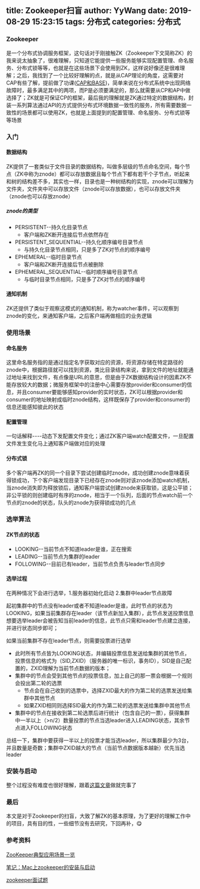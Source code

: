 title: Zookeeper扫盲
author: YyWang
date: 2019-08-29 15:23:15
tags: 分布式
categories: 分布式
---
### Zookeeper

是一个分布式协调服务框架，这句话对于刚接触ZK（Zookeeper下文简称ZK）的我来说太抽象了，很难理解，只知道它能提供一些服务能够实现配置管理、命名服务、分布式锁等等，也就是在这些场景下会使用到ZK，这样说好像还是很难理解；之后，我找到了一个比较好理解的点，就是从CAP理论的角度，这需要对CAP有些了解，提前做了功课([CAP和BASE](http://yywang.top/2019/08/26/CAP%E5%92%8CBASE/#more))，简单来说在分布式系统中出现网络故障时，最多满足其中的两项，而P是必须要满足的，那么就需要从CP和AP中做选择了；ZK就是可保证CP的框架，最后我的理解就是ZK通过特定的数据结构，封装一系列算法通过API的方式提供分布式环境数据一致性的服务，所有需要数据一致性的场景都可以使用ZK，也就是上面提到的配置管理、命名服务、分布式锁等等场景

### 入门
#### 数据结构
ZK提供了一套类似于文件目录的数据结构，叫做多层级的节点命名空间，每个节点（ZK中称为znode）都可以存放数据且每个节点下都有若干个子节点，听起来和树的结构差不多，其实也一样，目录也是一种树结构的实现，znode可以理解为文件夹，文件夹中可以存放文件（znode可以存放数据），也可以存放文件夹（znode也可以存放znode）

##### znode的类型
* PERSISTENT--持久化目录节点
	* 客户端和ZK断开连接后节点依然存在
* PERSISTENT_SEQUENTIAL--持久化顺序编号目录节点
	* 与持久化目录节点相同，只是多了ZK对节点的顺序编号
* EPHEMERAL--临时目录节点
	* 客户端和ZK断开连接后节点被删除
* EPHEMERAL_SEQUENTIAL--临时顺序编号目录节点
	* 与临时目录节点相同，只是多了ZK对节点的顺序编号 

#### 通知机制
ZK还提供了类似于观察这模式的通知机制，称为watcher事件，可以观察到znode的变化，来通知客户端，之后客户端再做相应的业务逻辑

### 使用场景
#### 命名服务
这里命名服务指的是通过指定名字获取对应的资源，将资源存储在特定路径的znode中，根据路径就可以找到资源，类比目录结构来说，拿到文件的地址就能通过地址来找到文件，有点像是URL的意思，但是由于ZK数据结构设计的因素ZK不能存放较大的数据；微服务框架中的注册中心需要存放provider和consumer的信息，并且consumer要能够感知provider的实时状态，ZK可以根据provider和consumer的地址映射成临时znode结构，这样既保存了provider和consumer的信息还能感知彼此的状态
#### 配置管理
一句话解释----动态下发配置文件变化；通过ZK客户端watch配置文件，一旦配置文件发生变化马上通知客户端做对应的处理
#### 分布式锁
多个客户端再ZK的同一个目录下尝试创建临时znode，成功创建znode意味着获得锁成功，下个客户端发现目录下已经存在znode则对该znode添加watch机制，当znode消失即为释放锁后，通知客户端尝试创建znode来获取锁，这是公平锁；非公平锁的则创建临时有序的znode，相当于一个队列，后面的节点watch前一个节点的znode的状态，队头的znode为获得锁成功的几点

### 选举算法
#### ZK节点的状态
* LOOKING--当前节点不知道leader是谁，正在搜索
* LEADING--当前节点为集群的leader
* FOLLOWING--目前已有leader，当前节点负责与leader节点同步

#### 选举过程
在两种情况下会进行选举，1.服务器初始化启动 2.集群中leader节点故障

起初集群中的节点没有leader或者不知道leader是谁，此时节点的状态为LOOKING，如果当前集群存在leader（该节点新加入集群），此节点发送投票信息想要选举leader会被告知当前leader的信息，此节点只需和leader节点建立连接，并进行状态同步即可；

如果当前集群不存在leader节点，则需要投票进行选举

* 此时所有节点皆为LOOKING状态，并编辑投票信息发送给集群的其他节点，投票信息的格式为（SID,ZXID）（服务器的唯一标识，事务ID），SID是自己配置的，ZXID理解为当前节点数据的版本；
* 集群中的节点会受到其他节点的投票信息，加上自己的那一票会根据一个规则会投出第二轮的选票
  * 节点会在自己收到的选票中，选择ZXID最大的作为第二轮的选票发送给集群中其他节点
  * 如果ZXID相同则选择SID最大的作为第二轮的选票发送给集群中其他节点
* 集群中的节点在接收到第二轮选票后进行统计（包含自己的一票），获得集群中一半以上（>n/2）数量投票的节点当选leader进入LEADING状态，其余节点进入FOLLOWING状态

总结一下，集群中要获得一半以上的投票才能当选leader，所以集群最少为3台，并且数量是奇数；集群中ZXID越大的节点（当前节点数据版本越新）优先当选leader

### 安装与启动
整个过程没有难度也很好理解，跟着[这篇文章](https://www.jianshu.com/p/5491d16e6abd)做就完事了

### 最后
本文是对于Zookeeper的扫盲，大致了解ZK的基本原理，为了更好的理解工作中的项目，具有目的性，一些细节没有去研究，下回再补，😋

### 参考资料
[ZooKeeper典型应用场景一览](http://jm.taobao.org/2011/10/08/1232/)

[笔记：Mac上zookeeper的安装与启动](https://www.jianshu.com/p/5491d16e6abd)

[zookeeper面试题](https://segmentfault.com/a/1190000014479433?utm_source=tag-newest)
